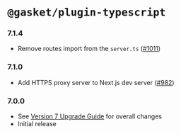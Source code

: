 # `@gasket/plugin-typescript`

### 7.1.4

- Remove routes import from the `server.ts` ([#1011])

### 7.1.0

- Add HTTPS proxy server to Next.js dev server ([#982])

### 7.0.0

- See [Version 7 Upgrade Guide] for overall changes
- Initial release


[Version 7 Upgrade Guide]: /docs/upgrade-to-7.md

[#982]: https://github.com/godaddy/gasket/pull/982
[#1011]: https://github.com/godaddy/gasket/pull/1011
